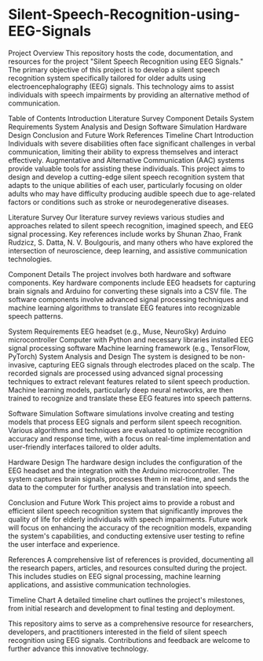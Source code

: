 # Silent-Speech-Recognition-using-EEG-Signals

Project Overview
This repository hosts the code, documentation, and resources for the project "Silent Speech Recognition using EEG Signals." The primary objective of this project is to develop a silent speech recognition system specifically tailored for older adults using electroencephalography (EEG) signals. This technology aims to assist individuals with speech impairments by providing an alternative method of communication.

Table of Contents
Introduction
Literature Survey
Component Details
System Requirements
System Analysis and Design
Software Simulation
Hardware Design
Conclusion and Future Work
References
Timeline Chart
Introduction
Individuals with severe disabilities often face significant challenges in verbal communication, limiting their ability to express themselves and interact effectively. Augmentative and Alternative Communication (AAC) systems provide valuable tools for assisting these individuals. This project aims to design and develop a cutting-edge silent speech recognition system that adapts to the unique abilities of each user, particularly focusing on older adults who may have difficulty producing audible speech due to age-related factors or conditions such as stroke or neurodegenerative diseases.

Literature Survey
Our literature survey reviews various studies and approaches related to silent speech recognition, imagined speech, and EEG signal processing. Key references include works by Shunan Zhao, Frank Rudzicz, S. Datta, N. V. Boulgouris, and many others who have explored the intersection of neuroscience, deep learning, and assistive communication technologies.

Component Details
The project involves both hardware and software components. Key hardware components include EEG headsets for capturing brain signals and Arduino for converting these signals into a CSV file. The software components involve advanced signal processing techniques and machine learning algorithms to translate EEG features into recognizable speech patterns.

System Requirements
EEG headset (e.g., Muse, NeuroSky)
Arduino microcontroller
Computer with Python and necessary libraries installed
EEG signal processing software
Machine learning framework (e.g., TensorFlow, PyTorch)
System Analysis and Design
The system is designed to be non-invasive, capturing EEG signals through electrodes placed on the scalp. The recorded signals are processed using advanced signal processing techniques to extract relevant features related to silent speech production. Machine learning models, particularly deep neural networks, are then trained to recognize and translate these EEG features into speech patterns.

Software Simulation
Software simulations involve creating and testing models that process EEG signals and perform silent speech recognition. Various algorithms and techniques are evaluated to optimize recognition accuracy and response time, with a focus on real-time implementation and user-friendly interfaces tailored to older adults.

Hardware Design
The hardware design includes the configuration of the EEG headset and the integration with the Arduino microcontroller. The system captures brain signals, processes them in real-time, and sends the data to the computer for further analysis and translation into speech.

Conclusion and Future Work
This project aims to provide a robust and efficient silent speech recognition system that significantly improves the quality of life for elderly individuals with speech impairments. Future work will focus on enhancing the accuracy of the recognition models, expanding the system's capabilities, and conducting extensive user testing to refine the user interface and experience.

References
A comprehensive list of references is provided, documenting all the research papers, articles, and resources consulted during the project. This includes studies on EEG signal processing, machine learning applications, and assistive communication technologies.

Timeline Chart
A detailed timeline chart outlines the project's milestones, from initial research and development to final testing and deployment.

This repository aims to serve as a comprehensive resource for researchers, developers, and practitioners interested in the field of silent speech recognition using EEG signals. Contributions and feedback are welcome to further advance this innovative technology.
